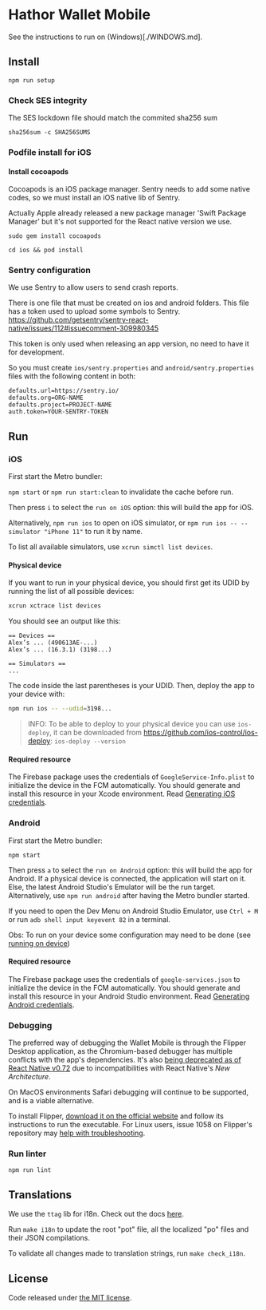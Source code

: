 # Hathor Wallet Mobile

See the instructions to run on (Windows)[./WINDOWS.md].

## Install

`npm run setup`

### Check SES integrity

The SES lockdown file should match the commited sha256 sum

`sha256sum -c SHA256SUMS`

### Podfile install for iOS

#### Install cocoapods

Cocoapods is an iOS package manager. Sentry needs to add some native codes, so we must install an iOS native lib of Sentry.

Actually Apple already released a new package manager 'Swift Package Manager' but it's not supported for the React native version we use.

`sudo gem install cocoapods`

`cd ios && pod install`

### Sentry configuration

We use Sentry to allow users to send crash reports.

There is one file that must be created on ios and android folders. This file has a token used to upload some symbols to Sentry.
https://github.com/getsentry/sentry-react-native/issues/112#issuecomment-309980345

This token is only used when releasing an app version, no need to have it for development.

So you must create `ios/sentry.properties` and `android/sentry.properties` files with the following content in both:

```
defaults.url=https://sentry.io/
defaults.org=ORG-NAME
defaults.project=PROJECT-NAME
auth.token=YOUR-SENTRY-TOKEN
```

## Run

### iOS

First start the Metro bundler:

`npm start` or `npm run start:clean` to invalidate the cache before run.

Then press `i` to select the `run on iOS` option: this will build the app for iOS.

Alternatively, `npm run ios` to open on iOS simulator, or `npm run ios -- --simulator "iPhone 11"` to run it by name.

To list all available simulators, use `xcrun simctl list devices`.

#### Physical device

If you want to run in your physical device, you should first get its UDID by running the list of all possible devices:

```bash
xcrun xctrace list devices
```

You should see an output like this:
```text
== Devices ==
Alex’s ... (490613AE-...)
Alex’s ... (16.3.1) (3198...)

== Simulators ==
...
```

The code inside the last parentheses is your UDID. Then, deploy the app to your device with:

```bash
npm run ios -- --udid=3198...
```

> INFO: To be able to deploy to your physical device you can use `ios-deploy`, it can be downloaded from https://github.com/ios-control/ios-deploy:
> `ios-deploy --version`

#### Required resource

The Firebase package uses the credentials of `GoogleService-Info.plist` to initialize the device in the FCM automatically. You should generate and install this resource in your Xcode environment. Read [Generating iOS credentials](https://rnfirebase.io/#generating-ios-credentials).

### Android

First start the Metro bundler:

`npm start`

Then press `a` to select the `run on Android` option: this will build the app for Android. If a physical device is connected, the application will start on it. Else, the latest Android Studio's Emulator will be the run target. Alternatively, use `npm run android` after having the Metro bundler started.

If you need to open the Dev Menu on Android Studio Emulator, use `Ctrl + M` or run `adb shell input keyevent 82` in a terminal.

Obs: To run on your device some configuration may need to be done (see [running on device](https://reactnative.dev/docs/running-on-device))

#### Required resource

The Firebase package uses the credentials of `google-services.json` to initialize the device in the FCM automatically. You should generate and install this resource in your Android Studio environment. Read [Generating Android credentials](https://rnfirebase.io/#generating-android-credentials).

### Debugging
The preferred way of debugging the Wallet Mobile is through the Flipper Desktop application, as the Chromium-based debugger has multiple conflicts with the app's dependencies. It's also [being deprecated as of React Native v0.72](https://github.com/facebook/react-native/issues/38311#issuecomment-1731456182) due to incompatibilities with React Native's _New Architecture_.

On MacOS environments Safari debugging will continue to be supported, and is a viable alternative.

To install Flipper, [download it on the official website](https://fbflipper.com/docs/getting-started/#installation) and follow its instructions to run the executable. For Linux users, issue 1058 on Flipper's repository may [help with troubleshooting](https://github.com/facebook/flipper/issues/1058#issuecomment-786827372).

### Run linter

`npm run lint`

## Translations

We use the `ttag` lib for i18n. Check out the docs [here](https://ttag.js.org/docs/quickstart.html).

Run `make i18n` to update the root "pot" file, all the localized "po" files and their JSON compilations.

To validate all changes made to translation strings, run `make check_i18n`.

## License

Code released under [the MIT license](https://github.com/HathorNetwork/hathor-wallet-mobile/blob/master/LICENSE).
